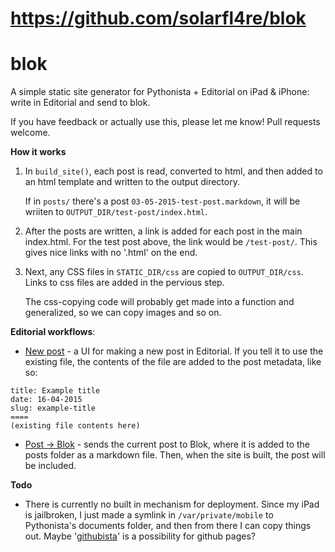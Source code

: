 # https://github.com/solarfl4re/blok
# blok
A simple static site generator for Pythonista + Editorial on iPad & iPhone: write in Editorial and send to blok.

If you have feedback or actually use this, please let me know! Pull requests welcome.

**How it works**

1. In `build_site()`, each post is read, converted to html, and then added to an html template and written to the output directory.

    If in `posts/` there's a post `03-05-2015-test-post.markdown`, it will be wriiten to `OUTPUT_DIR/test-post/index.html`.

2. After the posts are written, a link is added for each post in the main index.html. For the test post above, the link would be `/test-post/`. This gives nice links with no '.html' on the end.

3. Next, any CSS files in `STATIC_DIR/css` are copied to `OUTPUT_DIR/css`. Links to css files are added in the pervious step.

    The css-copying code will probably get made into a function and generalized, so we can copy images and so on.

**Editorial workflows**:
* [New post](http://www.editorial-workflows.com/workflow/5812790350577664/oa40mJqmRxY) - a UI for making a new post in Editorial. If you tell it to use the existing file, the contents of the file are added to the post metadata, like so:
```
title: Example title
date: 16-04-2015
slug: example-title
====
(existing file contents here)
```

* [Post -> Blok](http://www.editorial-workflows.com/workflow/5900215483629568/b1X0ckOwSCY) - sends the current post to Blok, where it is added to the posts folder as a markdown file. Then, when the site is built, the post will be included.

**Todo**
- There is currently no built in mechanism for deployment. Since my iPad is jailbroken, I just made a symlink in `/var/private/mobile` to Pythonista's documents folder, and then from there I can copy things out. Maybe '[githubista](https://github.com/mmurdoch/githubista)' is a possibility for github pages?